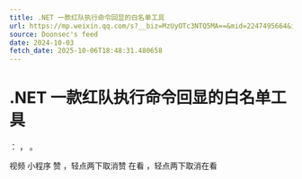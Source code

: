 ```yaml
---
title: .NET 一款红队执行命令回显的白名单工具
url: https://mp.weixin.qq.com/s?__biz=MzUyOTc3NTQ5MA==&mid=2247495664&idx=2&sn=f8e7bd1992b10925762624682cb23958
source: Doonsec's feed
date: 2024-10-03
fetch_date: 2025-10-06T18:48:31.480658
---
```


# .NET 一款红队执行命令回显的白名单工具

：
，
。

视频
小程序
赞
，轻点两下取消赞
在看
，轻点两下取消在看
